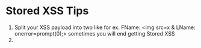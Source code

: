 # Stored XSS Tips
1. Split your XSS payload into two like for ex. FName: <img src=x & LName: onerror=prompt(0);> sometimes you will end getting Stored XSS
2. 
